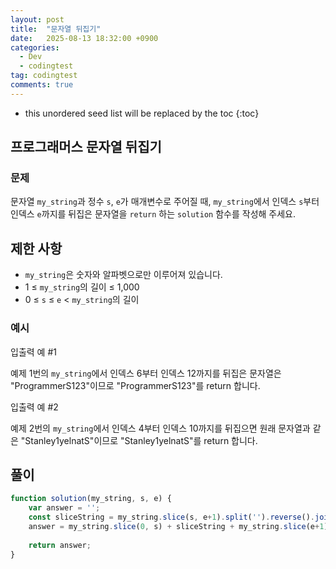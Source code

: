 ```yaml
---
layout: post
title:  "문자열 뒤집기"
date:   2025-08-13 18:32:00 +0900
categories:
  - Dev
  - codingtest
tag: codingtest
comments: true
---
```


* this unordered seed list will be replaced by the toc
{:toc}


## 프로그래머스 문자열 뒤집기

### 문제

문자열 `my_string`과 정수 `s`, `e`가 매개변수로 주어질 때, `my_string`에서 인덱스 `s`부터 인덱스 `e`까지를 뒤집은 문자열을 `return` 하는 `solution` 함수를 작성해 주세요.

## 제한 사항

- `my_string`은 숫자와 알파벳으로만 이루어져 있습니다.
- 1 ≤ `my_string`의 길이 ≤ 1,000
- 0 ≤ `s` ≤ `e` < `my_string`의 길이


### 예시

입출력 예 #1

예제 1번의 `my_string`에서 인덱스 6부터 인덱스 12까지를 뒤집은 문자열은 "ProgrammerS123"이므로 "ProgrammerS123"를 return 합니다.

입출력 예 #2

예제 2번의 `my_string`에서 인덱스 4부터 인덱스 10까지를 뒤집으면 원래 문자열과 같은 "Stanley1yelnatS"이므로 "Stanley1yelnatS"를 return 합니다.

## 풀이

```js
function solution(my_string, s, e) {
    var answer = '';
    const sliceString = my_string.slice(s, e+1).split('').reverse().join('')
    answer = my_string.slice(0, s) + sliceString + my_string.slice(e+1)
    
    return answer;
}
```
